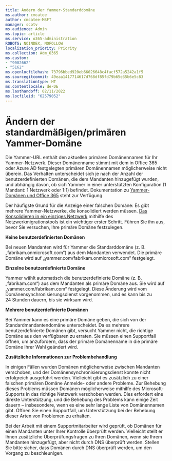 ```yaml
---
title: Ändern der Yammer-Standarddomäne
ms.author: cmcatee
author: cmcatee-MSFT
manager: scotv
ms.audience: Admin
ms.topic: article
ms.service: o365-administration
ROBOTS: NOINDEX, NOFOLLOW
localization_priority: Priority
ms.collection: Adm_O365
ms.custom:
- "9002662"
- "5162"
ms.openlocfilehash: 73796bbed920eb66026648c4facf572a5242a1f5
ms.sourcegitcommit: 49eaa1417714617d768df85fd79b65e35b6e5c83
ms.translationtype: HT
ms.contentlocale: de-DE
ms.lasthandoff: 02/11/2022
ms.locfileid: "62579052"
---
```

# <a name="changing-the-defaultprimary-yammer-domain"></a>Ändern der standardmäßigen/primären Yammer-Domäne

Die Yammer-URL enthält den aktuellen primären Domänennamen für Ihr Yammer-Netzwerk. Dieser Domänenname stimmt mit dem in Office 365 oder Azure AD festgelegten primären Domänennamen möglicherweise nicht überein. Das Verhalten unterscheidet sich je nach der Anzahl der benutzerdefinierten Domänen, die dem Mandanten hinzugefügt wurden, und abhängig davon, ob sich Yammer in einer unterstützten Konfiguration (1 Mandant: 1 Netzwerk oder 1:1) befindet. Dokumentation zu [Yammer-Domänen und Office 365](https://docs.microsoft.com/yammer/configure-your-yammer-network/manage-yammer-domains) steht zur Verfügung.

Der häufigste Grund für die Anzeige einer falschen Domäne: Es gibt mehrere Yammer-Netzwerke, die konsolidiert werden müssen. [Das Konsolidieren in ein einziges Netzwerk](https://docs.microsoft.com/yammer/configure-your-yammer-network/consolidate-multiple-yammer-networks) mithilfe des Netzwerkmigrationstools ist ein wichtiger erster Schritt. Führen Sie ihn aus, bevor Sie versuchen, Ihre primäre Domäne festzulegen.

**Keine benutzerdefinierten Domänen**

Bei neuen Mandanten wird für Yammer die Standarddomäne (z. B. „fabrikam.onmicrosoft.com“) aus dem Mandanten verwendet. Die primäre Domäne wird auf „yammer.com/fabrikam.onmicrosoft.com“ festgelegt.

**Einzelne benutzerdefinierte Domäne**

Yammer wählt automatisch die benutzerdefinierte Domäne (z. B. „fabrikam.com“) aus dem Mandanten als primäre Domäne aus. Sie wird auf „yammer.com/fabrikam.com“ festgelegt. Diese Änderung wird vom Domänensynchronisierungsdienst vorgenommen, und es kann bis zu 24 Stunden dauern, bis sie wirksam wird.

**Mehrere benutzerdefinierte Domänen**

Bei Yammer kann es eine primäre Domäne geben, die sich von der Standardmandantendomäne unterscheidet. Da es mehrere benutzerdefinierte Domänen gibt, versucht Yammer nicht, die richtige Domäne aus den verfügbaren zu erraten. Sie müssen einen Supportfall öffnen, um anzufordern, dass der primäre Domänenname in die primäre Domäne Ihrer Wahl geändert wird.

**Zusätzliche Informationen zur Problembehandlung**

In einigen Fällen wurden Domänen möglicherweise zwischen Mandanten verschoben, und der Domänensynchronisierungsdienst konnte nicht erfolgreich ausgeführt werden. Vielleicht gibt es zusätzlich zu einer falschen primären Domäne Anmelde- oder andere Probleme. Zur Behebung dieses Problems müssen Domänen möglicherweise mithilfe des Microsoft-Supports in das richtige Netzwerk verschoben werden. Dies erfordert eine direkte Unterstützung, und die Behebung des Problems kann einige Zeit dauern – insbesondere, wenn es eine sehr lange Liste von Domänennamen gibt. Öffnen Sie einen Supportfall, um Unterstützung bei der Behebung dieser Arten von Problemen zu erhalten.

Bei der Arbeit mit einem Supportmitarbeiter wird geprüft, ob Domänen für einen Mandanten unter Ihrer Kontrolle überprüft werden. Vielleicht stellt er Ihnen zusätzliche Überprüfungsfragen zu Ihren Domänen, wenn sie Ihrem Mandanten hinzugefügt, aber nicht durch DNS überprüft werden. Stellen Sie bitte sicher, dass Domänen durch DNS überprüft werden, um den Vorgang zu beschleunigen.
